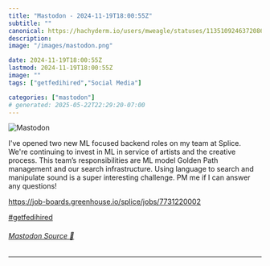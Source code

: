 ```yaml
---
title: "Mastodon - 2024-11-19T18:00:55Z"
subtitle: ""
canonical: https://hachyderm.io/users/mweagle/statuses/113510924637208625
description:
image: "/images/mastodon.png"

date: 2024-11-19T18:00:55Z
lastmod: 2024-11-19T18:00:55Z
image: ""
tags: ["getfedihired","Social Media"]

categories: ["mastodon"]
# generated: 2025-05-22T22:29:20-07:00
---
```

![Mastodon](/images/mastodon.png)

<p>I&#39;ve opened two new ML focused backend roles on my team at Splice. We&#39;re continuing to invest in ML in service of artists and the creative process. This team’s responsibilities are ML model Golden Path management and our search infrastructure. Using language to search and manipulate sound is a super interesting challenge. PM me if I can answer any questions! </p><p><a href="https://job-boards.greenhouse.io/splice/jobs/7731220002" target="_blank" rel="nofollow noopener noreferrer" translate="no"><span class="invisible">https://</span><span class="ellipsis">job-boards.greenhouse.io/splic</span><span class="invisible">e/jobs/7731220002</span></a></p><p><a href="https://hachyderm.io/tags/getfedihired" class="mention hashtag" rel="tag">#<span>getfedihired</span></a></p>


###### [Mastodon Source 🐘](https://hachyderm.io/@mweagle/113510924637208625)

___
